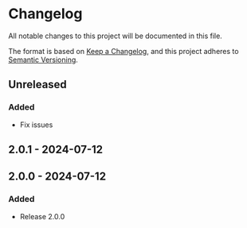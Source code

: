 # Changelog

All notable changes to this project will be documented in this file.

The format is based on [Keep a Changelog](https://keepachangelog.com/en/1.0.0/),
and this project adheres to [Semantic Versioning](https://semver.org/spec/v2.0.0.html).

## Unreleased

### Added

- Fix issues

## 2.0.1 - 2024-07-12

## 2.0.0 - 2024-07-12

### Added

- Release 2.0.0

